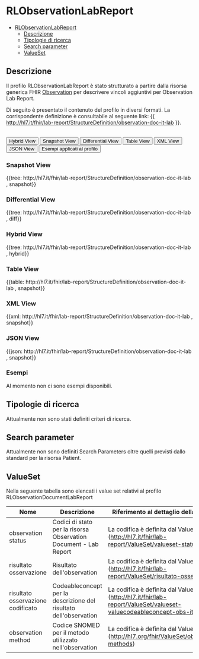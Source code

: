 # RLObservationLabReport

- [RLObservationLabReport](#RLObservationLabReport)
  - [Descrizione](#descrizione)
  - [Tipologie di ricerca](#tipologie-di-ricerca)
  - [Search parameter](#search-parameter)
  - [ValueSet](#valueset)

## Descrizione

Il profilo RLObservationLabReport è stato strutturato a partire dalla risorsa generica FHIR [Observation](http://hl7.org/fhir/R4/observation.html) per descrivere vincoli aggiuntivi per Observation Lab Report.

Di seguito è presentato il contenuto del profilo in diversi formati. La corrispondente definizione è consultabile al seguente link: {{ http://hl7.it/fhir/lab-report/StructureDefinition/observation-doc-it-lab }}.

<br>
<div class="tab">
  <button class="tablinks active" onclick="openTab(event, 'Hybrid View')">Hybrid View</button>
  <button class="tablinks" onclick="openTab(event, 'Snapshot View')">Snapshot View</button>
  <button class="tablinks" onclick="openTab(event, 'Differential View')">Differential View</button>
  <button class="tablinks" onclick="openTab(event, 'Table View')">Table View</button>
  <button class="tablinks" onclick="openTab(event, 'XML View')">XML View</button>
  <button class="tablinks" onclick="openTab(event, 'JSON View')">JSON View</button>
  <button class="tablinks" onclick="openTab(event, 'Esempi')">Esempi applicati al profilo</button>
</div>

<div id="Snapshot View" class="tabcontent">
  <h3>Snapshot View</h3>
{{tree: http://hl7.it/fhir/lab-report/StructureDefinition/observation-doc-it-lab , snapshot}}
</div>

<div id="Differential View" class="tabcontent">
  <h3>Differential View</h3>
{{tree: http://hl7.it/fhir/lab-report/StructureDefinition/observation-doc-it-lab , diff}}
</div>

<div id="Hybrid View" class="tabcontent"  style="display:block">
  <h3>Hybrid View</h3>
{{tree: http://hl7.it/fhir/lab-report/StructureDefinition/observation-doc-it-lab , hybrid}}
</div>

<div id="Table View" class="tabcontent">
  <h3>Table View</h3>
{{table: http://hl7.it/fhir/lab-report/StructureDefinition/observation-doc-it-lab , snapshot}}
</div>

<div id="XML View" class="tabcontent">
  <h3>XML View</h3>
{{xml: http://hl7.it/fhir/lab-report/StructureDefinition/observation-doc-it-lab , snapshot}}
</div>

<div id="JSON View" class="tabcontent">
  <h3>JSON View</h3>
{{json: http://hl7.it/fhir/lab-report/StructureDefinition/observation-doc-it-lab , snapshot}}
</div>

<div id="Esempi" class="tabcontent">
  <h3>Esempi</h3>
Al momento non ci sono esempi disponibili.
<br>
</div>

<!-- ===================================================FINE SEZIONE=================================================== -->

## Tipologie di ricerca

Attualmente non sono stati definiti criteri di ricerca.

<!-- ===================================================FINE SEZIONE=================================================== -->

## Search parameter

Attualmente non sono definiti Search Parameters oltre quelli previsti dallo standard per la risorsa Patient.

<!-- ===================================================FINE SEZIONE=================================================== -->


## ValueSet
Nella seguente tabella sono elencati i value set relativi al profilo RLObservationDocumentLabReport

| Nome    | Descrizione    | Riferimento   al dettaglio della codifica    |
|---|---|---|
| observation status | Codici di stato per la risorsa Observation Document - Lab Report | La codifica è definita dal Valueset (http://hl7.it/fhir/lab-report/ValueSet/valueset-status-obs-it)  |
| risultato osservazione | Risultato dell'observation  | La codifica è definita dal Valueset (http://hl7.it/fhir/lab-report/ValueSet/risultato-osservazione)  |
| risultato osservazione codificato | Codeableconcept per la descrizione del risultato dell'observation  | La codifica è definita dal Valueset (http://hl7.it/fhir/lab-report/ValueSet/valueset-valuecodeableconcept-obs-it)  | 
|observation method | Codice SNOMED per il metodo utilizzato nell'observation | La codifica è definita dal Valueset (http://hl7.org/fhir/ValueSet/observation-methods)  |